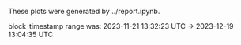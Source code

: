 These plots were generated by ../report.ipynb.

block_timestamp range was: 2023-11-21 13:32:23 UTC -> 2023-12-19 13:04:35 UTC
